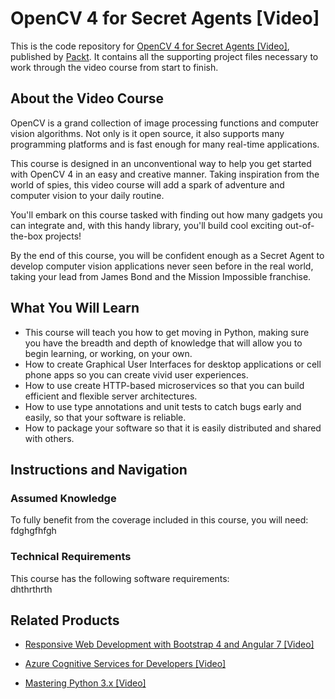 # OpenCV 4 for Secret Agents [Video]
This is the code repository for [OpenCV 4 for Secret Agents [Video]](https://www.packtpub.com/application-development/opencv-4-secret-agents-video?utm_source=github&utm_medium=repository&utm_campaign=9781789806489), published by [Packt](https://www.packtpub.com/?utm_source=github). It contains all the supporting project files necessary to work through the video course from start to finish.
## About the Video Course
OpenCV is a grand collection of image processing functions and computer vision algorithms. Not only is it open source, it also supports many programming platforms and is fast enough for many real-time applications. 

This course is designed in an unconventional way to help you get started with OpenCV 4 in an easy and creative manner. Taking inspiration from the world of spies, this video course will add a spark of adventure and computer vision to your daily routine.

You'll embark on this course tasked with finding out how many gadgets you can integrate and, with this handy library, you'll build cool exciting out-of-the-box projects!

By the end of this course, you will be confident enough as a Secret Agent to develop computer vision applications never seen before in the real world, taking your lead from James Bond and the Mission Impossible franchise.

<H2>What You Will Learn</H2>
<DIV class=book-info-will-learn-text>
<UL>
<LI>This course will teach you how to get moving in Python, making sure you have the breadth and depth of knowledge that will allow you to begin learning, or working, on your own. 
<LI>How to create Graphical User Interfaces for desktop applications or cell phone apps so you can create vivid user experiences. 
<LI>How to use create HTTP-based microservices so that you can build efficient and flexible server architectures. 
<LI>How to use type annotations and unit tests to catch bugs early and easily, so that your software is reliable. 
<LI>How to package your software so that it is easily distributed and shared with others. </LI></UL></DIV>

## Instructions and Navigation
### Assumed Knowledge
To fully benefit from the coverage included in this course, you will need:<br/>
fdghgfhfgh
### Technical Requirements
This course has the following software requirements:<br/>
dhthrthrth

## Related Products
* [Responsive Web Development with Bootstrap 4 and Angular 7 [Video]](https://www.packtpub.com/web-development/responsive-web-development-bootstrap-4-and-angular-7-video?utm_source=github&utm_medium=repository&utm_campaign=9781789615272)

* [Azure Cognitive Services for Developers [Video]](https://www.packtpub.com/application-development/azure-cognitive-services-developers-video?utm_source=github&utm_medium=repository&utm_campaign=9781838552565)

* [Mastering Python 3.x [Video]](https://www.packtpub.com/application-development/mastering-python-3x-video?utm_source=github&utm_medium=repository&utm_campaign=9781789959116)

